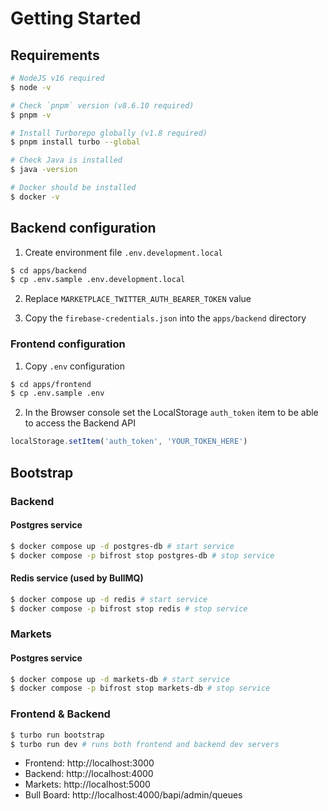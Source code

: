 # Getting Started

## Requirements

```bash
# NodeJS v16 required
$ node -v

# Check `pnpm` version (v8.6.10 required)
$ pnpm -v

# Install Turborepo globally (v1.8 required)
$ pnpm install turbo --global

# Check Java is installed
$ java -version

# Docker should be installed
$ docker -v
```

## Backend configuration

1. Create environment file `.env.development.local`

```bash
$ cd apps/backend
$ cp .env.sample .env.development.local
```

2. Replace `MARKETPLACE_TWITTER_AUTH_BEARER_TOKEN` value

3. Copy the `firebase-credentials.json` into the `apps/backend` directory

### Frontend configuration

1. Copy `.env` configuration

```bash
$ cd apps/frontend
$ cp .env.sample .env
```

2. In the Browser console set the LocalStorage `auth_token` item to be able to access the Backend API

```js
localStorage.setItem('auth_token', 'YOUR_TOKEN_HERE')
```

## Bootstrap

### Backend

#### Postgres service

```bash
$ docker compose up -d postgres-db # start service
$ docker compose -p bifrost stop postgres-db # stop service
```

#### Redis service (used by BullMQ)

```bash
$ docker compose up -d redis # start service
$ docker compose -p bifrost stop redis # stop service
```

### Markets

#### Postgres service

```bash
$ docker compose up -d markets-db # start service
$ docker compose -p bifrost stop markets-db # stop service
```

### Frontend & Backend

```bash
$ turbo run bootstrap
$ turbo run dev # runs both frontend and backend dev servers
```

- Frontend: http://localhost:3000
- Backend: http://localhost:4000
- Markets: http://localhost:5000
- Bull Board: http://localhost:4000/bapi/admin/queues
